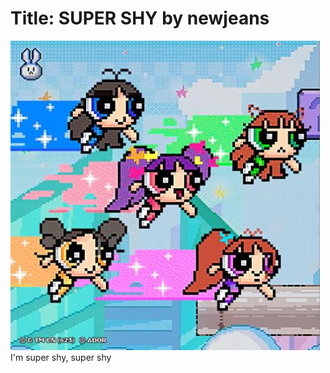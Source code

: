 # Title: SUPER SHY by newjeans  
![supershy album](./tools/supershy.jpg)  
I'm super shy, super shy  
